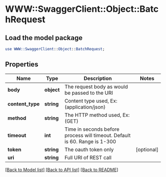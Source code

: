 # WWW::SwaggerClient::Object::BatchRequest

## Load the model package
```perl
use WWW::SwaggerClient::Object::BatchRequest;
```

## Properties
Name | Type | Description | Notes
------------ | ------------- | ------------- | -------------
**body** | **object** | The request body as would be passed to the URI | 
**content_type** | **string** | Content type used, Ex:(application/json) | 
**method** | **string** | The HTTP method used, Ex: (GET) | 
**timeout** | **int** | Time in seconds before process will timeout.  Default is 60.  Range is 1-300 | 
**token** | **string** | The oauth token only | [optional] 
**uri** | **string** | Full URI of REST call | 

[[Back to Model list]](../README.md#documentation-for-models) [[Back to API list]](../README.md#documentation-for-api-endpoints) [[Back to README]](../README.md)


